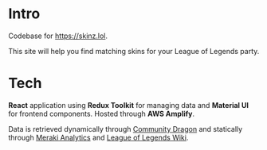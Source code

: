 # Intro

Codebase for https://skinz.lol.

This site will help you find matching skins for your League of Legends party.

# Tech

**React** application using **Redux Toolkit** for managing data and **Material UI** for frontend components. Hosted through **AWS Amplify**.

Data is retrieved dynamically through [Community Dragon](https://www.communitydragon.org) and statically through [Meraki Analytics](https://github.com/meraki-analytics) and [League of Legends Wiki](https://leagueoflegends.fandom.com).